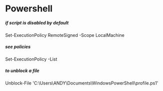# Powershell

##### if script is disabled by default

Set-ExecutionPolicy RemoteSigned -Scope LocalMachine

##### see policies
Set-ExecutionPolicy -List


##### to unblock a file
Unblock-File 'C:\Users\ANDY\Documents\WindowsPowerShell\profile.ps1'
